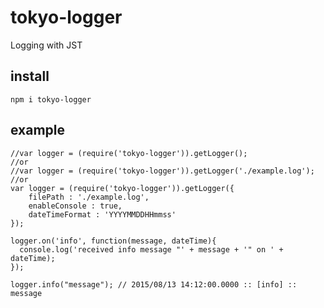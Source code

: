 # tokyo-logger
Logging with JST

## install
    npm i tokyo-logger

## example
    //var logger = (require('tokyo-logger')).getLogger();
    //or
    //var logger = (require('tokyo-logger')).getLogger('./example.log');
    //or
    var logger = (require('tokyo-logger')).getLogger({
    	filePath : './example.log',
    	enableConsole : true,
    	dateTimeFormat : 'YYYYMMDDHHmmss'
    });
    
    logger.on('info', function(message, dateTime){
   	  console.log('received info message "' + message + '" on ' + dateTime);
    });
    
    logger.info("message"); // 2015/08/13 14:12:00.0000 :: [info] :: message
